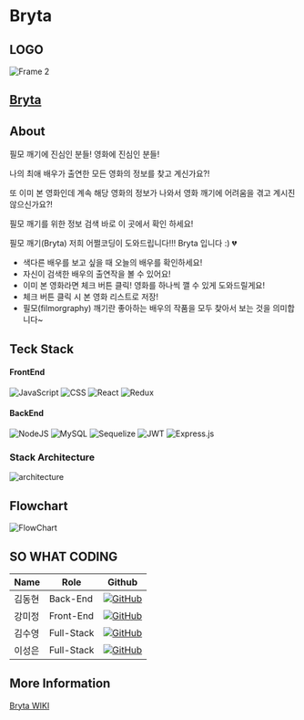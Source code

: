 # Bryta
## LOGO
![Frame 2](https://user-images.githubusercontent.com/81801426/139842356-7b9c2c1e-b3cf-492e-a404-4bf7338225fb.png)

## [Bryta](https://bryta.shop)
## About
필모 깨기에 진심인 분들! 영화에 진심인 분들!

나의 최애 배우가 출연한 모든 영화의 정보를 찾고 계신가요?!

또 이미 본 영화인데 계속 해당 영화의 정보가 나와서 영화 깨기에 어려움을 겪고 계시진 않으신가요?!

필모 깨기를 위한 정보 검색 바로 이 곳에서 확인 하세요!

필모 깨기(Bryta) 저희 어쩔코딩이 도와드립니다!!! Bryta 입니다 :) 💔

- 색다른 배우를 보고 싶을 때 오늘의 배우를 확인하세요!
- 자신이 검색한 배우의 출연작을 볼 수 있어요!
- 이미 본 영화라면 체크 버튼 클릭! 영화를 하나씩 깰 수 있게 도와드릴게요!
- 체크 버튼 클릭 시 본 영화 리스트로 저장!
- 필모(filmorgraphy) 깨기란 좋아하는 배우의 작품을 모두 찾아서 보는 것을 의미합니다~


## Teck Stack 
#### FrontEnd
![JavaScript](https://img.shields.io/badge/javascript-%23F7dF1E.svg?style=for-the-badge&logo=javascript&logoColor=white)
![CSS](https://img.shields.io/badge/css-%231572B6.svg?style=for-the-badge&logo=css3&logoColor=white)
![React](https://img.shields.io/badge/react-%2361DAFB.svg?style=for-the-badge&logo=react&logoColor=white)
![Redux](https://img.shields.io/badge/redux-%23593d88.svg?style=for-the-badge&logo=redux&logoColor=white)
#### BackEnd
![NodeJS](https://img.shields.io/badge/node.js-6DA55F?style=for-the-badge&logo=node.js&logoColor=white)
![MySQL](https://img.shields.io/badge/mysql-%2300f.svg?style=for-the-badge&logo=mysql&logoColor=white)
![Sequelize](https://img.shields.io/badge/Sequelize-52B0E7?style=for-the-badge&logo=Sequelize&logoColor=white)
![JWT](https://img.shields.io/badge/JWT-black?style=for-the-badge&logo=JSON%20web%20tokens)
![Express.js](https://img.shields.io/badge/express.js-%23404d59.svg?style=for-the-badge&logo=express&logoColor=%2361DAFB)

### Stack Architecture

![architecture](https://user-images.githubusercontent.com/81801426/141786902-f49ab1a4-2bce-484a-a3a5-7975395e2eee.png)

## Flowchart
![FlowChart](https://user-images.githubusercontent.com/81801426/141908825-82eec131-432d-4d70-899e-216b898aa481.png)

## SO WHAT CODING
|Name|Role|Github|
|------|---|---|
|김동현|Back-End|[![GitHub](https://img.shields.io/badge/ehdgusdl9177-FFAA28?style=for-the-badge&logo=github&logoColor=black)](https://github.com/ehdgusdl9177)|
|강미정|Front-End|[![GitHub](https://img.shields.io/badge/11210111-FFAA28?style=for-the-badge&logo=github&logoColor=black)](https://github.com/11210111)|
|김수영|Full-Stack|[![GitHub](https://img.shields.io/badge/kimdlzp-FFAA28?style=for-the-badge&logo=github&logoColor=black)](https://github.com/kimdlzp)|
|이성은|Full-Stack|[![GitHub](https://img.shields.io/badge/tjddmsdl2056-FFAA28?style=for-the-badge&logo=github&logoColor=black)](https://github.com/tjddmsdl2056)|

## More Information
[Bryta WIKI](https://github.com/codestates/Bryta/wiki)
